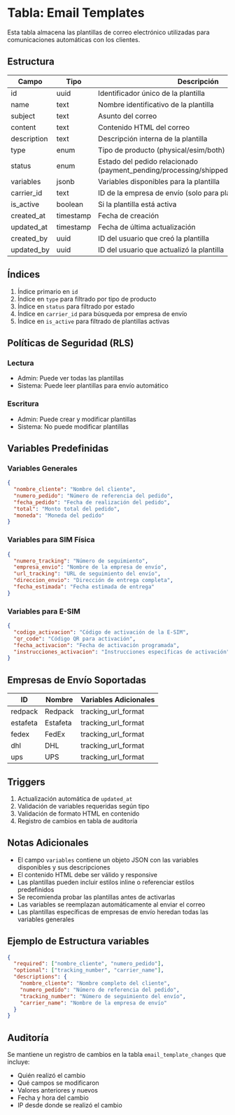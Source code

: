 # Tabla: Email Templates

Esta tabla almacena las plantillas de correo electrónico utilizadas para comunicaciones automáticas con los clientes.

## Estructura

| Campo | Tipo | Descripción | Requerido |
|-------|------|-------------|-----------|
| id | uuid | Identificador único de la plantilla | ✅ |
| name | text | Nombre identificativo de la plantilla | ✅ |
| subject | text | Asunto del correo | ✅ |
| content | text | Contenido HTML del correo | ✅ |
| description | text | Descripción interna de la plantilla | ✅ |
| type | enum | Tipo de producto (physical/esim/both) | ✅ |
| status | enum | Estado del pedido relacionado (payment_pending/processing/shipped/delivered/cancelled) | ✅ |
| variables | jsonb | Variables disponibles para la plantilla | ✅ |
| carrier_id | text | ID de la empresa de envío (solo para plantillas de envío) | ❌ |
| is_active | boolean | Si la plantilla está activa | ✅ |
| created_at | timestamp | Fecha de creación | ✅ |
| updated_at | timestamp | Fecha de última actualización | ✅ |
| created_by | uuid | ID del usuario que creó la plantilla | ✅ |
| updated_by | uuid | ID del usuario que actualizó la plantilla | ✅ |

## Índices

1. Índice primario en `id`
2. Índice en `type` para filtrado por tipo de producto
3. Índice en `status` para filtrado por estado
4. Índice en `carrier_id` para búsqueda por empresa de envío
5. Índice en `is_active` para filtrado de plantillas activas

## Políticas de Seguridad (RLS)

### Lectura
- Admin: Puede ver todas las plantillas
- Sistema: Puede leer plantillas para envío automático

### Escritura
- Admin: Puede crear y modificar plantillas
- Sistema: No puede modificar plantillas

## Variables Predefinidas

### Variables Generales
```json
{
  "nombre_cliente": "Nombre del cliente",
  "numero_pedido": "Número de referencia del pedido",
  "fecha_pedido": "Fecha de realización del pedido",
  "total": "Monto total del pedido",
  "moneda": "Moneda del pedido"
}
```

### Variables para SIM Física
```json
{
  "numero_tracking": "Número de seguimiento",
  "empresa_envio": "Nombre de la empresa de envío",
  "url_tracking": "URL de seguimiento del envío",
  "direccion_envio": "Dirección de entrega completa",
  "fecha_estimada": "Fecha estimada de entrega"
}
```

### Variables para E-SIM
```json
{
  "codigo_activacion": "Código de activación de la E-SIM",
  "qr_code": "Código QR para activación",
  "fecha_activacion": "Fecha de activación programada",
  "instrucciones_activacion": "Instrucciones específicas de activación"
}
```

## Empresas de Envío Soportadas

| ID | Nombre | Variables Adicionales |
|----|--------|---------------------|
| redpack | Redpack | tracking_url_format |
| estafeta | Estafeta | tracking_url_format |
| fedex | FedEx | tracking_url_format |
| dhl | DHL | tracking_url_format |
| ups | UPS | tracking_url_format |

## Triggers

1. Actualización automática de `updated_at`
2. Validación de variables requeridas según tipo
3. Validación de formato HTML en contenido
4. Registro de cambios en tabla de auditoría

## Notas Adicionales

- El campo `variables` contiene un objeto JSON con las variables disponibles y sus descripciones
- El contenido HTML debe ser válido y responsive
- Las plantillas pueden incluir estilos inline o referenciar estilos predefinidos
- Se recomienda probar las plantillas antes de activarlas
- Las variables se reemplazan automáticamente al enviar el correo
- Las plantillas específicas de empresas de envío heredan todas las variables generales

## Ejemplo de Estructura variables

```json
{
  "required": ["nombre_cliente", "numero_pedido"],
  "optional": ["tracking_number", "carrier_name"],
  "descriptions": {
    "nombre_cliente": "Nombre completo del cliente",
    "numero_pedido": "Número de referencia del pedido",
    "tracking_number": "Número de seguimiento del envío",
    "carrier_name": "Nombre de la empresa de envío"
  }
}
```

## Auditoría

Se mantiene un registro de cambios en la tabla `email_template_changes` que incluye:
- Quién realizó el cambio
- Qué campos se modificaron
- Valores anteriores y nuevos
- Fecha y hora del cambio
- IP desde donde se realizó el cambio